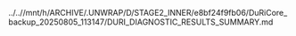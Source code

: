 ../..//mnt/h/ARCHIVE/.UNWRAP/D/STAGE2_INNER/e8bf24f9fb06/DuRiCore_backup_20250805_113147/DURI_DIAGNOSTIC_RESULTS_SUMMARY.md